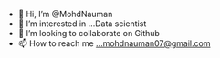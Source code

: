 - 👋 Hi, I’m @MohdNauman
- 👀 I’m interested in ...Data scientist
- 💞️ I’m looking to collaborate on Github
- 📫 How to reach me ...mohdnauman07@gmail.com

<!---
MohdNauman/MohdNauman is a ✨ special ✨ repository because its `README.md` (this file) appears on your GitHub profile.
You can click the Preview link to take a look at your changes.
--->
